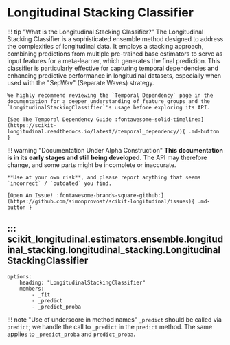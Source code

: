 # Longitudinal Stacking Classifier

!!! tip "What is the Longitudinal Stacking Classifier?"
    The Longitudinal Stacking Classifier is a sophisticated ensemble method designed to address the complexities of longitudinal data. It employs a stacking approach, combining predictions from multiple pre-trained base estimators to serve as input features for a meta-learner, which generates the final prediction. This classifier is particularly effective for capturing temporal dependencies and enhancing predictive performance in longitudinal datasets, especially when used with the "SepWav" (Separate Waves) strategy.

    We highly recommend reviewing the `Temporal Dependency` page in the documentation for a deeper understanding of feature groups and the `LongitudinalStackingClassifier`'s usage before exploring its API.

    [See The Temporal Dependency Guide :fontawesome-solid-timeline:](https://scikit-longitudinal.readthedocs.io/latest//temporal_dependency/){ .md-button }

!!! warning "Documentation Under Alpha Construction"
    **This documentation is in its early stages and still being developed.** The API may therefore change, and some parts might be incomplete or inaccurate.

    **Use at your own risk**, and please report anything that seems `incorrect` / `outdated` you find.

    [Open An Issue! :fontawesome-brands-square-github:](https://github.com/simonprovost/scikit-longitudinal/issues){ .md-button }

## ::: scikit_longitudinal.estimators.ensemble.longitudinal_stacking.longitudinal_stacking.LongitudinalStackingClassifier
    options:
        heading: "LongitudinalStackingClassifier"
        members:
            - _fit
            - _predict
            - _predict_proba

!!! note "Use of underscore in method names"
    `_predict` should be called via `predict`; we handle the call to `_predict` in the `predict` method.
    The same applies to `_predict_proba` and `predict_proba`.